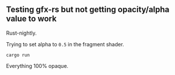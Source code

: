 ## Testing gfx-rs but not getting opacity/alpha value to work

Rust-nightly.

Trying to set alpha to `0.5` in the fragment shader.
```
cargo run
```
Everything 100% opaque.
